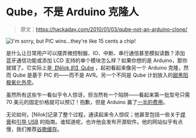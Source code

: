 # Qube，不是 Arduino 克隆人

> 原文：<https://hackaday.com/2010/01/03/qube-not-an-arduino-clone/>

![](img/97247e12b634879ec305cae7d2333e3a.png "I'm sorry, but PIC wins...they're like 15 cents a chip!")

是什么让日常用户可以摆弄微控制器、IO、中断、串行通信甚至模拟读数？添加蓝牙通信功能或添加 LCD 支持的单个模块怎么样？如果你想的是 Arduino，那你就错了。它实际上是[【Nilok 的】Qube](http://blog.nilok.ca) ，起初看起来像另一个 Arduino 克隆，然而 Qube 是基于 PIC 的——而不是 AVR。另一个不同是 Qube 计划放入的[甜黑阳极氧化外壳](http://blog.nilok.ca/2009/12/finally-machined-and-anodized/)。

虽然所有这些乍一看似乎令人惊讶，但当然有一个陷阱——看起来第一批型号只需 70 美元的固定价格就可以预订！抱歉，但是 Arduino 赢了[一半的费用](http://www.adafruit.com/index.php?main_page=index&cPath=17)。

无论如何，[Nilok]记录了整个过程，通读起来令人惊叹；他甚至包括一些关于[焊膏](http://blog.nilok.ca/2009/12/first-qube-ever/)和[引导 USB](http://www.nilok.ca/products/bootloader/index.php) 的指南。谁知道呢，也许他会发布开源软件。他的网站似乎有点慢，我们推荐[谷歌缓存](http://74.125.95.132/search?q=cache:Nhm4kCXThuoJ:blog.nilok.ca/+blog.nilok.ca&cd=1&hl=en&ct=clnk&gl=us&client=firefox-a)。